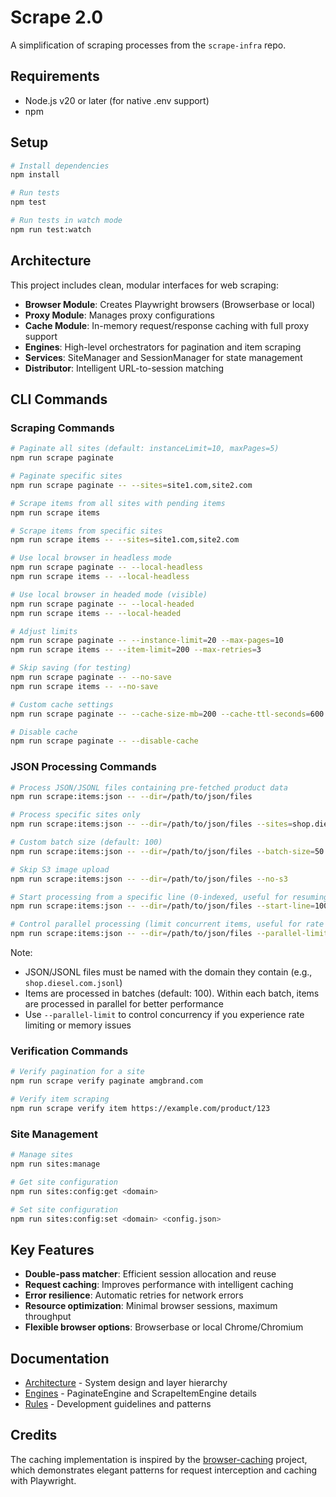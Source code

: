 # Scrape 2.0
A simplification of scraping processes from the `scrape-infra` repo.

## Requirements

- Node.js v20 or later (for native .env support)
- npm

## Setup

```bash
# Install dependencies
npm install

# Run tests
npm test

# Run tests in watch mode
npm run test:watch
```

## Architecture

This project includes clean, modular interfaces for web scraping:
- **Browser Module**: Creates Playwright browsers (Browserbase or local)
- **Proxy Module**: Manages proxy configurations
- **Cache Module**: In-memory request/response caching with full proxy support
- **Engines**: High-level orchestrators for pagination and item scraping
- **Services**: SiteManager and SessionManager for state management
- **Distributor**: Intelligent URL-to-session matching

## CLI Commands

### Scraping Commands

```bash
# Paginate all sites (default: instanceLimit=10, maxPages=5)
npm run scrape paginate

# Paginate specific sites
npm run scrape paginate -- --sites=site1.com,site2.com

# Scrape items from all sites with pending items
npm run scrape items

# Scrape items from specific sites
npm run scrape items -- --sites=site1.com,site2.com

# Use local browser in headless mode
npm run scrape paginate -- --local-headless
npm run scrape items -- --local-headless

# Use local browser in headed mode (visible)
npm run scrape paginate -- --local-headed
npm run scrape items -- --local-headed

# Adjust limits
npm run scrape paginate -- --instance-limit=20 --max-pages=10
npm run scrape items -- --item-limit=200 --max-retries=3

# Skip saving (for testing)
npm run scrape paginate -- --no-save
npm run scrape items -- --no-save

# Custom cache settings
npm run scrape paginate -- --cache-size-mb=200 --cache-ttl-seconds=600

# Disable cache
npm run scrape paginate -- --disable-cache
```

### JSON Processing Commands

```bash
# Process JSON/JSONL files containing pre-fetched product data
npm run scrape:items:json -- --dir=/path/to/json/files

# Process specific sites only
npm run scrape:items:json -- --dir=/path/to/json/files --sites=shop.diesel.com,other.com

# Custom batch size (default: 100)
npm run scrape:items:json -- --dir=/path/to/json/files --batch-size=50

# Skip S3 image upload
npm run scrape:items:json -- --dir=/path/to/json/files --no-s3

# Start processing from a specific line (0-indexed, useful for resuming large files)
npm run scrape:items:json -- --dir=/path/to/json/files --start-line=1000

# Control parallel processing (limit concurrent items, useful for rate limiting)
npm run scrape:items:json -- --dir=/path/to/json/files --parallel-limit=10
```

Note: 
- JSON/JSONL files must be named with the domain they contain (e.g., `shop.diesel.com.jsonl`)
- Items are processed in batches (default: 100). Within each batch, items are processed in parallel for better performance
- Use `--parallel-limit` to control concurrency if you experience rate limiting or memory issues

### Verification Commands

```bash
# Verify pagination for a site
npm run scrape verify paginate amgbrand.com

# Verify item scraping
npm run scrape verify item https://example.com/product/123
```

### Site Management

```bash
# Manage sites
npm run sites:manage

# Get site configuration
npm run sites:config:get <domain>

# Set site configuration
npm run sites:config:set <domain> <config.json>
```

## Key Features

- **Double-pass matcher**: Efficient session allocation and reuse
- **Request caching**: Improves performance with intelligent caching
- **Error resilience**: Automatic retries for network errors
- **Resource optimization**: Minimal browser sessions, maximum throughput
- **Flexible browser options**: Browserbase or local Chrome/Chromium

## Documentation

- [Architecture](docs/architecture.md) - System design and layer hierarchy
- [Engines](docs/engines.md) - PaginateEngine and ScrapeItemEngine details
- [Rules](rules/) - Development guidelines and patterns

## Credits

The caching implementation is inspired by the [browser-caching](https://github.com/mushstyle/browser-caching) project, which demonstrates elegant patterns for request interception and caching with Playwright.


